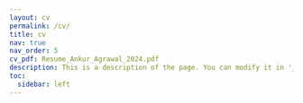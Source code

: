 ```yaml
---
layout: cv
permalink: /cv/
title: cv
nav: true
nav_order: 5
cv_pdf: Resume_Ankur_Agrawal_2024.pdf
description: This is a description of the page. You can modify it in '_pages/cv.md'. You can also change or remove the top pdf download button.
toc:
  sidebar: left
---
```

